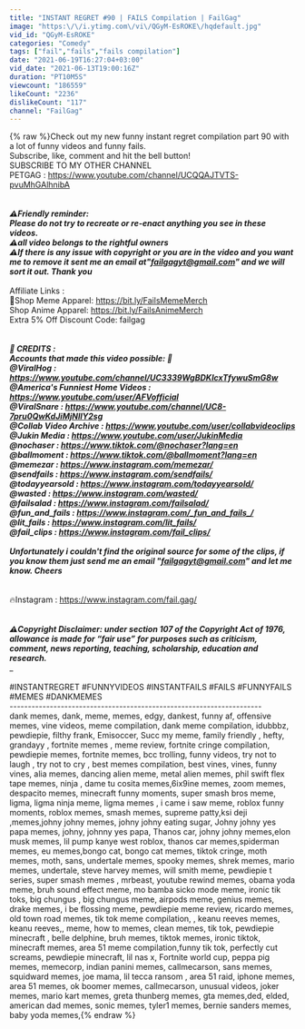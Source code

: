 ```yaml
---
title: "INSTANT REGRET #90 | FAILS Compilation | FailGag"
image: "https:\/\/i.ytimg.com\/vi\/QGyM-EsROKE\/hqdefault.jpg"
vid_id: "QGyM-EsROKE"
categories: "Comedy"
tags: ["fail","fails","fails compilation"]
date: "2021-06-19T16:27:04+03:00"
vid_date: "2021-06-13T19:00:16Z"
duration: "PT10M5S"
viewcount: "186559"
likeCount: "2236"
dislikeCount: "117"
channel: "FailGag"
---
```

{% raw %}Check out my new funny instant regret compilation part 90 with a lot of funny videos and funny fails.<br />Subscribe, like, comment and hit the bell button!<br />SUBSCRIBE TO MY OTHER CHANNEL<br />PETGAG : <a rel="nofollow" target="blank" href="https://www.youtube.com/channel/UCQQAJTVTS-pvuMhGAlhnibA">https://www.youtube.com/channel/UCQQAJTVTS-pvuMhGAlhnibA</a><br />_______________________________<br /><br />⚠️Friendly reminder:<br />Please do not try to recreate or re-enact anything you see in these videos.<br />⚠️all video belongs to the rightful owners<br />⚠️If there is any issue with copyright or you are in the video and you want me to remove it sent me an email at&quot;failgagyt@gmail.com&quot; and we will sort it out. Thank you<br />_______________________________<br />Affiliate Links :<br />👕Shop Meme Apparel: <a rel="nofollow" target="blank" href="https://bit.ly/FailsMemeMerch">https://bit.ly/FailsMemeMerch</a><br />Shop Anime Apparel: <a rel="nofollow" target="blank" href="https://bit.ly/FailsAnimeMerch">https://bit.ly/FailsAnimeMerch</a><br />Extra 5% Off Discount Code: failgag<br />_______________________________<br /><br /> 📌 CREDITS : <br />Accounts that made this video possible:  🙏 <br />@ViralHog : <a rel="nofollow" target="blank" href="https://www.youtube.com/channel/UC3339WgBDKIcxTfywuSmG8w">https://www.youtube.com/channel/UC3339WgBDKIcxTfywuSmG8w</a><br />@America's Funniest Home Videos  : <a rel="nofollow" target="blank" href="https://www.youtube.com/user/AFVofficial">https://www.youtube.com/user/AFVofficial</a><br />@ViralSnare : <a rel="nofollow" target="blank" href="https://www.youtube.com/channel/UC8-7pru0QwKdJiMjNIIY2sg">https://www.youtube.com/channel/UC8-7pru0QwKdJiMjNIIY2sg</a><br />@Collab Video Archive : <a rel="nofollow" target="blank" href="https://www.youtube.com/user/collabvideoclips">https://www.youtube.com/user/collabvideoclips</a><br />@Jukin Media : <a rel="nofollow" target="blank" href="https://www.youtube.com/user/JukinMedia">https://www.youtube.com/user/JukinMedia</a><br />@nochaser : <a rel="nofollow" target="blank" href="https://www.tiktok.com/@nochaser?lang=en">https://www.tiktok.com/@nochaser?lang=en</a><br />@ballmoment : <a rel="nofollow" target="blank" href="https://www.tiktok.com/@ballmoment?lang=en">https://www.tiktok.com/@ballmoment?lang=en</a><br />@memezar : <a rel="nofollow" target="blank" href="https://www.instagram.com/memezar/">https://www.instagram.com/memezar/</a><br />@sendfails : <a rel="nofollow" target="blank" href="https://www.instagram.com/sendfails/">https://www.instagram.com/sendfails/</a><br />@todayyearsold : <a rel="nofollow" target="blank" href="https://www.instagram.com/todayyearsold/">https://www.instagram.com/todayyearsold/</a><br />@wasted : <a rel="nofollow" target="blank" href="https://www.instagram.com/wasted/">https://www.instagram.com/wasted/</a><br />@failsalad : <a rel="nofollow" target="blank" href="https://www.instagram.com/failsalad/">https://www.instagram.com/failsalad/</a><br />@_fun_and_fails_ : <a rel="nofollow" target="blank" href="https://www.instagram.com/_fun_and_fails_/">https://www.instagram.com/_fun_and_fails_/</a><br />@lit_fails : <a rel="nofollow" target="blank" href="https://www.instagram.com/lit_fails/">https://www.instagram.com/lit_fails/</a><br />@fail_clips : <a rel="nofollow" target="blank" href="https://www.instagram.com/fail_clips/">https://www.instagram.com/fail_clips/</a><br /><br />Unfortunately i couldn't find the original source for some of the clips, if you know them just send me an email &quot;failgagyt@gmail.com&quot; and let me know. Cheers<br />_______________________________<br /><br />🔥Instagram : <a rel="nofollow" target="blank" href="https://www.instagram.com/fail.gag/">https://www.instagram.com/fail.gag/</a><br />___________________________________<br /><br />⚠️Copyright Disclaimer: under section 107 of the Copyright Act of 1976, allowance is made for “fair use” for purposes such as criticism, comment, news reporting, teaching, scholarship, education and research.<br />____________________________________<br /><br />#INSTANTREGRET #FUNNYVIDEOS #INSTANTFAILS #FAILS #FUNNYFAILS #MEMES #DANKMEMES<br />---------------------------------------------------------------------<br />dank memes, dank, meme, memes, edgy, dankest, funny af, offensive memes, vine videos, meme compilation, dank meme compilation, idubbbz, pewdiepie, filthy frank, Emisoccer, Succ my meme, family friendly , hefty, grandayy ,  fortnite memes , meme review, fortnite cringe compilation, pewdiepie memes, fortnite memes, bcc trolling, funny videos, try not to laugh , try not to cry , best memes compilation, best vines, vines, funny vines, alia memes, dancing alien meme,  metal alien memes, phil swift flex tape memes,  ninja , dame tu cosita memes,6ix9ine memes, zoom memes, despacito memes, minecraft funny moments, super smash bros meme, ligma, ligma ninja meme, ligma memes , i came i saw meme, roblox funny moments, roblox memes, smash memes, supreme patty,ksi deji ,memes,johny johny memes, johny johny eating sugar, Johny johny yes papa memes, johny, johnny yes papa, Thanos car, johny johny memes,elon musk memes, lil pump kanye west roblox, thanos car memes,spiderman memes, eu memes,bongo cat, bongo cat memes, tiktok cringe, moth memes, moth, sans, undertale memes, spooky memes, shrek memes, mario memes, undertale, steve harvey memes, will smith meme,  pewdiepie t series, super smash memes , mrbeast, youtube rewind memes, obama yoda meme, bruh sound effect meme, mo bamba sicko mode meme, ironic tik toks,  big chungus , big chungus meme, airpods meme, genius memes, drake memes, i be flossing meme, pewdiepie meme review, ricardo memes, old town road memes, tik tok meme compilation, , keanu reeves memes, keanu reeves,, meme, how to memes, clean memes, tik tok, pewdiepie minecraft , belle delphine, bruh memes, tiktok memes, ironic tiktok, minecraft memes, area 51 meme compilation,funny tik tok, perfectly cut screams, pewdiepie minecraft, lil nas x, Fortnite world cup, peppa pig memes, memecorp, indian panini memes, callmecarson, sans memes, squidward memes, joe mama, lil tecca ransom , area 51 raid, iphone memes,  area 51 memes, ok boomer memes, callmecarson, unusual videos, joker memes, mario kart memes, greta thunberg memes, gta memes,ded, elded, american dad memes, sonic memes,  tyler1 memes, bernie sanders memes, baby yoda memes,{% endraw %}
